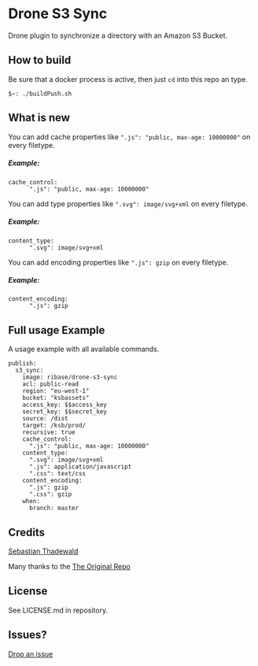 # Drone S3 Sync
Drone plugin to synchronize a directory with an Amazon S3 Bucket.

## How to build
Be sure that a docker process is active, then just `cd` into this repo an type.
```
$~: ./buildPush.sh
``` 

## What is new
You can add cache properties like `".js": "public, max-age: 10000000"` on every filetype.
##### Example:
```
cache_control:
      ".js": "public, max-age: 10000000"
```
You can add type properties like `".svg": image/svg+xml` on every filetype.
##### Example:
```
content_type:
      ".svg": image/svg+xml
```
You can add encoding properties like `".js": gzip` on every filetype.
##### Example:
```
content_encoding:
      ".js": gzip
```

## Full usage Example
A usage example with all available commands.
```
publish:
  s3_sync:
    image: ribase/drone-s3-sync
    acl: public-read
    region: "eu-west-1"
    bucket: "ksbassets"
    access_key: $$access_key
    secret_key: $$secret_key
    source: /dist
    target: /ksb/prod/
    recursive: true
    cache_control:
      ".js": "public, max-age: 10000000"
    content_type:
      ".svg": image/svg+xml
      ".js": application/javascript
      ".css": text/css
    content_encoding:
      ".js": gzip
      ".css": gzip
    when:
      branch: master
```

## Credits
[Sebastian Thadewald](https://github.com/ribase/drone-s3-sync)

Many thanks to the [The Original Repo](https://github.com/drone-plugins/drone-s3-sync)

## License
See LICENSE.md in repository.

## Issues?
[Drop an issue](https://github.com/ribase/drone-s3-sync/issues)
